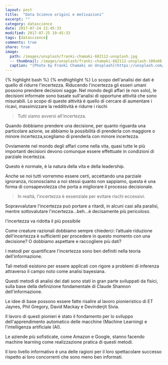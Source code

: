 ```yaml
---
layout: post
title:  "Data Science origini e motivazioni"
excerpt: ""
category: datascience
date: 2017-07-24 22:45:33
modified: 2017-07-25 19:45:33
tags: [datascience]
comments: true
share: true
image:
  path: /images/unsplash/franki-chamaki-682112-unsplash.jpg
  -- thumbnail: /images/unsplash/franki-chamaki-682112-unsplash-100x66.jpg
  caption: "[Photo by Franki Chamaki on Unsplash](https://unsplash.com/photos/1K6IQsQbizI?utm_source=unsplash&utm_medium=referral&utm_content=creditCopyText)"
---
```

{% highlight bash %}
{% endhighlight %}
Lo scopo dell'analisi dei dati è quello di ridurre l'incertezza. 
Riducendo l'incertezza gli esseri umani possono prendere decisioni sagge. 
Nel mondo degli affari (e non solo), le decisioni informate sono basate sull'analisi di opportune attività che sono misurabili. Lo scopo di queste attività è quello di cercare di aumentare i ricavi, massimizzare la redditività e ridurre i rischi 

>Tutti siamo avversi all'incertezza.

Quando dobbiamo prendere una decisione, per quanto riguarda una particolare azione, se abbiamo la possibilità di prenderla con maggiore o minore incertezza,scegliamo di prenderla con minore incertezza.

Ovviamente nel mondo degli affari come nella vita, quasi tutte le più importanti decisioni devono comunque essere effettuate in condizioni di parziale incertezza. 

Questo è normale, è la natura della vita e della leadership. 

Anche se noi tutti vorremmo essere certi, accettando una parziale ignoranza, riconosciamo a noi stessi quanto non sappiamo, questa è una forma di consapevolezza che porta a migliorare il processo decisionale.

>In realtà, l'incertezza è essenziale per evitare rischi eccessivi. 

Sopravvalutare l'incertezza può portare a ritardi, in alcuni casi alla paralisi, mentre sottovalutare l'incertezza…beh…è decisamente più pericoloso.

l'incertezza va ridotta il più possibile

Come creature razionali dobbiamo sempre chiederci: l’attuale riduzione dell'incertezza è sufficienti per procedere in questo momento con una decisione?  O dobbiamo aspettare e raccogliere più dati? 

I metodi per quantificare l'incertezza sono ben definiti nella teoria dell'informazione. 

Tali metodi esistono per essere applicati con rigore a problemi di inferenza attraverso il campo noto come analisi bayesiana. 

Questi metodi di analisi dei dati sono stati in gran parte sviluppati da fisici, sulla base della definizione fondamentale di Claude Shannon dell'informazione. 

Le idee di base possono essere fatte risalire al lavoro pionieristico di ET Jaynes, Phil Gregory, David Mackay e Devinderjit Sivia. 

Il lavoro di questi pionieri è stato il fondamento per lo sviluppo dell'apprendimento automatico delle macchine (Machine Learning) e l'intelligenza artificiale (AI). 

Le aziende più sofisticate, come Amazon e Google, stanno facendo machine learning come realizzazione pratica di questi metodi. 

Il loro livello informativo è una delle ragioni per il loro spettacolare successo rispetto ai loro concorrenti che sono meno ben informati. 